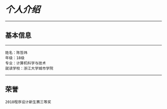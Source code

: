 # ***个人介绍***
---
## **基本信息**
---
    姓名：陈哲炜
    年级：18级
    专业：计算机科学与技术
    就读学校：浙江大学城市学院
---
## **荣誉**
    2018程序设计新生赛三等奖
